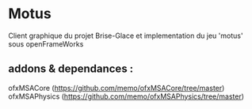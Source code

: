 # Motus 

Client graphique du projet Brise-Glace et implementation du jeu 'motus' sous openFrameWorks

## addons & dependances :
ofxMSACore        (https://github.com/memo/ofxMSACore/tree/master)
ofxMSAPhysics     (https://github.com/memo/ofxMSAPhysics/tree/master)




